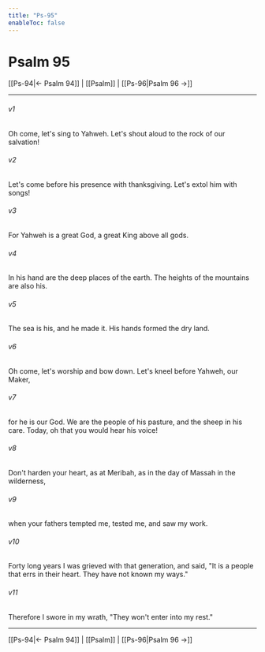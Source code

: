 ```yaml
---
title: "Ps-95"
enableToc: false
---
```

# Psalm 95

[[Ps-94|← Psalm 94]] | [[Psalm]] | [[Ps-96|Psalm 96 →]]
***



###### v1 
Oh come, let's sing to Yahweh. Let's shout aloud to the rock of our salvation! 

###### v2 
Let's come before his presence with thanksgiving. Let's extol him with songs! 

###### v3 
For Yahweh is a great God, a great King above all gods. 

###### v4 
In his hand are the deep places of the earth. The heights of the mountains are also his. 

###### v5 
The sea is his, and he made it. His hands formed the dry land. 

###### v6 
Oh come, let's worship and bow down. Let's kneel before Yahweh, our Maker, 

###### v7 
for he is our God. We are the people of his pasture, and the sheep in his care. Today, oh that you would hear his voice! 

###### v8 
Don't harden your heart, as at Meribah, as in the day of Massah in the wilderness, 

###### v9 
when your fathers tempted me, tested me, and saw my work. 

###### v10 
Forty long years I was grieved with that generation, and said, "It is a people that errs in their heart. They have not known my ways." 

###### v11 
Therefore I swore in my wrath, "They won't enter into my rest."

***
[[Ps-94|← Psalm 94]] | [[Psalm]] | [[Ps-96|Psalm 96 →]]
